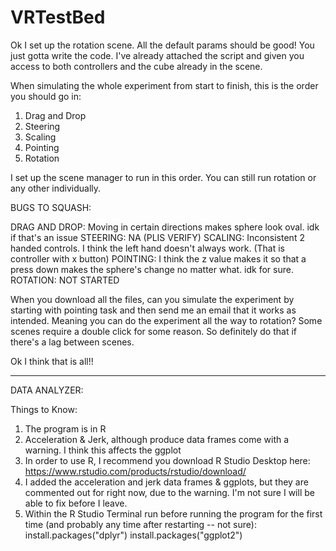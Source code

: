# VRTestBed 

Ok I set up the rotation scene. All the default params should be good! You just gotta write the code. I've already attached the script and given you access to both controllers and the cube already in the scene. 

When simulating the whole experiment from start to finish, this is the order you should go in:

1. Drag and Drop
2. Steering
3. Scaling
4. Pointing
5. Rotation

I set up the scene manager to run in this order. You can still run rotation or any other individually. 


BUGS TO SQUASH: 

DRAG AND DROP: Moving in certain directions makes sphere look oval. idk if that's an issue
STEERING: NA (PLIS VERIFY)
SCALING: Inconsistent 2 handed controls. I think the left hand doesn't always work. (That is controller with x button)
POINTING: I think the z value makes it so that a press down makes the sphere's change no matter what. idk for sure.
ROTATION: NOT STARTED

When you download all the files, can you simulate the experiment by starting with pointing task and then send me an email that it works as intended. Meaning you can do the experiment all the way to rotation? Some scenes require a double click for some reason. So definitely do that if there's a lag between scenes. 

Ok I think that is all!!

___________________________________________________________________________________________________

DATA ANALYZER: 

Things to Know: 

1. The program is in R
2. Acceleration & Jerk, although produce data frames come with a warning. I think this affects the ggplot
3. In order to use R, I recommend you download R Studio Desktop here: https://www.rstudio.com/products/rstudio/download/
4. I added the acceleration and jerk data frames & ggplots, but they are commented out for right now, due to the warning. I'm not sure I will be able to fix before I leave.
5. Within the R Studio Terminal run before running the program for the first time (and probably any time after restarting -- not sure): 
        install.packages("dplyr")
        install.packages("ggplot2")
        
